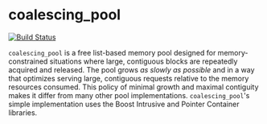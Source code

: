 coalescing_pool
===============

[![Build Status](https://travis-ci.com/RhysU/coalescing_pool.svg?branch=master)](https://travis-ci.com/github/RhysU/coalescing_pool)

<code>coalescing\_pool</code> is a free list-based memory pool designed for
memory-constrained situations where large, contiguous blocks are repeatedly
acquired and released.  The pool grows _as slowly as possible_ and in a way
that optimizes serving large, contiguous requests relative to the memory
resources consumed.  This policy of minimal growth and maximal contiguity makes
it differ from many other pool implementations.
<code>coalescing\_pool</code>'s simple implementation uses the Boost Intrusive
and Pointer Container libraries.
